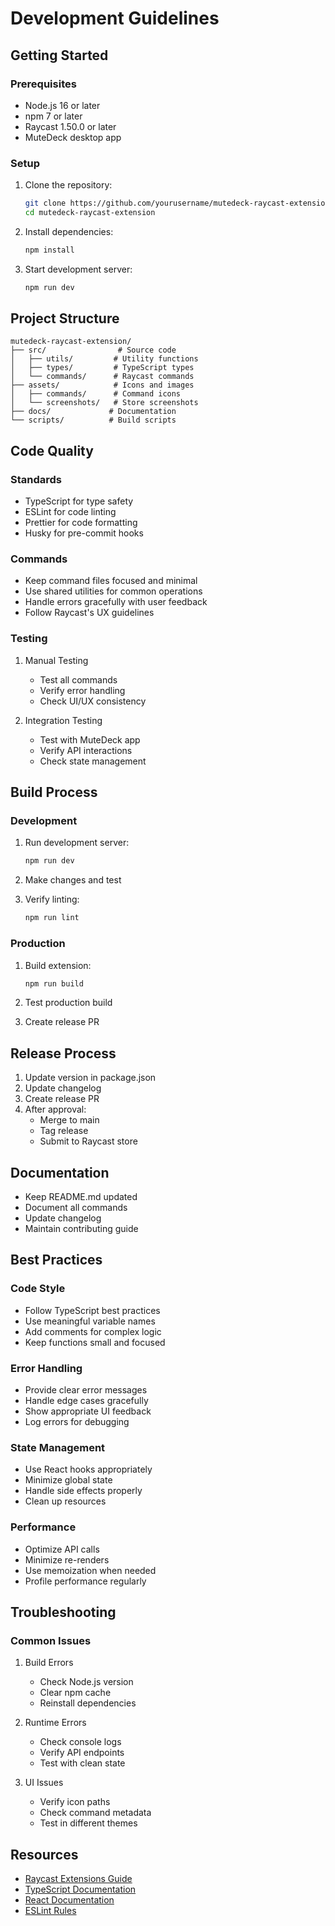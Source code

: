 # Development Guidelines

## Getting Started

### Prerequisites

- Node.js 16 or later
- npm 7 or later
- Raycast 1.50.0 or later
- MuteDeck desktop app

### Setup

1. Clone the repository:

   ```bash
   git clone https://github.com/yourusername/mutedeck-raycast-extension.git
   cd mutedeck-raycast-extension
   ```

2. Install dependencies:

   ```bash
   npm install
   ```

3. Start development server:
   ```bash
   npm run dev
   ```

## Project Structure

```
mutedeck-raycast-extension/
├── src/                # Source code
│   ├── utils/         # Utility functions
│   ├── types/         # TypeScript types
│   └── commands/      # Raycast commands
├── assets/            # Icons and images
│   ├── commands/      # Command icons
│   └── screenshots/   # Store screenshots
├── docs/             # Documentation
└── scripts/          # Build scripts
```

## Code Quality

### Standards

- TypeScript for type safety
- ESLint for code linting
- Prettier for code formatting
- Husky for pre-commit hooks

### Commands

- Keep command files focused and minimal
- Use shared utilities for common operations
- Handle errors gracefully with user feedback
- Follow Raycast's UX guidelines

### Testing

1. Manual Testing

   - Test all commands
   - Verify error handling
   - Check UI/UX consistency

2. Integration Testing
   - Test with MuteDeck app
   - Verify API interactions
   - Check state management

## Build Process

### Development

1. Run development server:

   ```bash
   npm run dev
   ```

2. Make changes and test
3. Verify linting:
   ```bash
   npm run lint
   ```

### Production

1. Build extension:

   ```bash
   npm run build
   ```

2. Test production build
3. Create release PR

## Release Process

1. Update version in package.json
2. Update changelog
3. Create release PR
4. After approval:
   - Merge to main
   - Tag release
   - Submit to Raycast store

## Documentation

- Keep README.md updated
- Document all commands
- Update changelog
- Maintain contributing guide

## Best Practices

### Code Style

- Follow TypeScript best practices
- Use meaningful variable names
- Add comments for complex logic
- Keep functions small and focused

### Error Handling

- Provide clear error messages
- Handle edge cases gracefully
- Show appropriate UI feedback
- Log errors for debugging

### State Management

- Use React hooks appropriately
- Minimize global state
- Handle side effects properly
- Clean up resources

### Performance

- Optimize API calls
- Minimize re-renders
- Use memoization when needed
- Profile performance regularly

## Troubleshooting

### Common Issues

1. Build Errors

   - Check Node.js version
   - Clear npm cache
   - Reinstall dependencies

2. Runtime Errors

   - Check console logs
   - Verify API endpoints
   - Test with clean state

3. UI Issues
   - Verify icon paths
   - Check command metadata
   - Test in different themes

## Resources

- [Raycast Extensions Guide](https://developers.raycast.com)
- [TypeScript Documentation](https://www.typescriptlang.org/docs)
- [React Documentation](https://reactjs.org/docs)
- [ESLint Rules](https://eslint.org/docs/rules)

